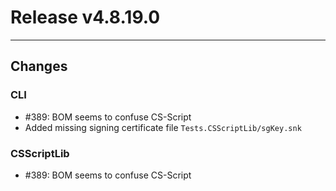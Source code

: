 # Release v4.8.19.0

---

## Changes

### CLI
- #389: BOM seems to confuse CS-Script
- Added missing signing certificate file `Tests.CSScriptLib/sgKey.snk`


### CSScriptLib
- #389: BOM seems to confuse CS-Script



